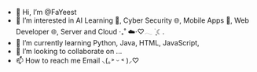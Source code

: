 - 👋 Hi, I’m @FaYeest
- 👀 I’m interested in AI Learning 🤖, Cyber Security 🌐, Mobile Apps 📱, Web Developer 🌐, Server and Cloud ‧₊˚ ☁️⋅♡𓂃 ࣪ ִֶָ☾.
- 🌱 I’m currently learning Python, Java, HTML, JavaScript,
- 💞️ I’m looking to collaborate on ...
- 📫 How to reach me Email ⸜(｡˃ ᵕ ˂ )⸝♡

<!---
FaYeest/FaYeest is a ✨ special ✨ repository because its `README.md` (this file) appears on your GitHub profile.
You can click the Preview link to take a look at your changes.
--->


